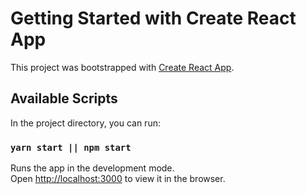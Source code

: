 # Getting Started with Create React App

This project was bootstrapped with [Create React App](https://github.com/facebook/create-react-app).

## Available Scripts

In the project directory, you can run:

### `yarn start || npm start`

Runs the app in the development mode.\
Open [http://localhost:3000](http://localhost:3000) to view it in the browser.
